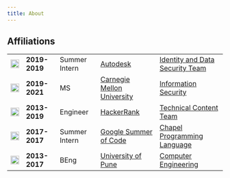 ```yaml
---
title: About
---
```


<h2>Affiliations</h2>
<table border="0" cellpadding="1" cellspacing="3">


<tr>
  <td style="text-align:center">
    <image src="https://upload.wikimedia.org/wikipedia/commons/thumb/0/0a/Autodesk_Logo_A_only.svg/1200px-Autodesk_Logo_A_only.svg.png" height=20px>
  </td>
  <td>
    <b>2019-2019</b>
  </td>
  <td>
    Summer Intern
  </td>
  <td>
    <a href="https://www.autodesk.com/">Autodesk</a>
  </td>
  <td>
    <a href="">Identity and Data Security Team</a>
  </td>
</tr>
<tr>
  <td style="text-align:center">
    <image src="https://cdn.xenetwork.org/wp-content/uploads/2018/10/CMU-logo.jpg" height=20px>
  </td>
  <td>
    <b>2019-2021</b>
  </td>
  <td>
    MS
  </td>
  <td>
    <a href="https://cmu.edu">Carnegie Mellon University</a>
  </td>
  <td>
    <a href="https://ini.cmu.edu">Information Security</a>
  </td>
</tr>
  <tr>
  <td style="text-align:center">
    <image src="https://upload.wikimedia.org/wikipedia/commons/4/40/HackerRank_Icon-1000px.png" height=20px>
  </td>
  <td>
    <b>2013-2019</b>
  </td>
  <td>
    Engineer
  </td>
  <td>
    <a href="https://hackerrank.com">HackerRank</a>
  </td>
  <td>
    <a href="">Technical Content Team</a>
  </td>
</tr>
    <tr>
  <td style="text-align:center">
    <image src="https://upload.wikimedia.org/wikipedia/commons/thumb/8/85/GSoC-icon.svg/1200px-GSoC-icon.svg.png" height=20px>
  </td>
  <td>
    <b>2017-2017</b>
  </td>
  <td>
    Summer Intern
  </td>
  <td>
    <a href="https://summerofcode.withgoogle.com/">Google Summer of Code</a>
  </td>
  <td>
    <a href="https://chapel-lang.org/">Chapel Programming Language</a>
  </td>
</tr>
<tr>
  <td style="text-align:center">
    <image src="https://upload.wikimedia.org/wikipedia/en/thumb/f/f6/Savitribai_Phule_Pune_University_Logo.png/220px-Savitribai_Phule_Pune_University_Logo.png" height=20px>
  </td>
  <td>
    <b>2013-2017</b>
  </td>
  <td>
    BEng
  </td>
  <td>
    <a href="http://www.unipune.ac.in/">University of Pune</a>
  </td>
  <td>
    <a href="">Computer Engineering</a>
  </td>
</tr>

</table>
